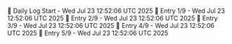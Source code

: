 📅 Daily Log Start - Wed Jul 23 12:52:06 UTC 2025
📌 Entry 1/9 - Wed Jul 23 12:52:06 UTC 2025
📌 Entry 2/9 - Wed Jul 23 12:52:06 UTC 2025
📌 Entry 3/9 - Wed Jul 23 12:52:06 UTC 2025
📌 Entry 4/9 - Wed Jul 23 12:52:06 UTC 2025
📌 Entry 5/9 - Wed Jul 23 12:52:06 UTC 2025
